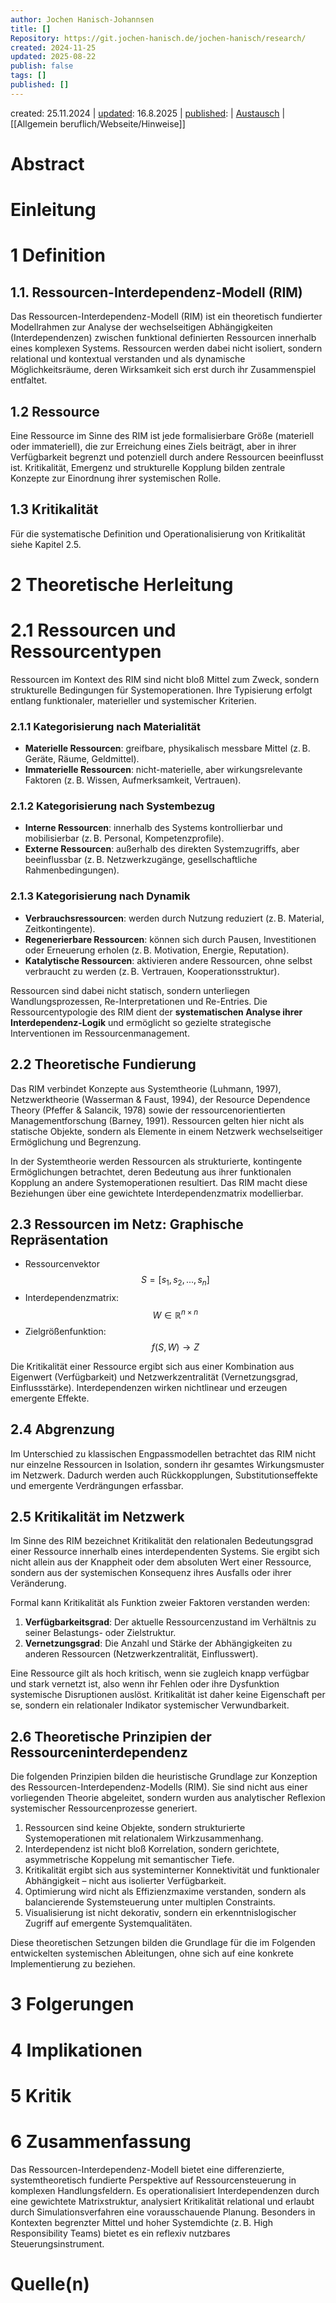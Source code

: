 ```yaml
---
author: Jochen Hanisch-Johannsen
title: []
Repository: https://git.jochen-hanisch.de/jochen-hanisch/research/
created: 2024-11-25
updated: 2025-08-22
publish: false
tags: []
published: []
---
```


created: 25.11.2024 | [updated](https://git.jochen-hanisch.de/jochen-hanisch/research/): 16.8.2025 | [published](https://zenodo.org/records/):  | [Austausch](https://lernen.jochen-hanisch.de/course/view.php?id=4) | [[Allgemein beruflich/Webseite/Hinweise]]

# Abstract

# Einleitung

# 1 Definition

## 1.1. Ressourcen-Interdependenz-Modell (RIM)

Das Ressourcen-Interdependenz-Modell (RIM) ist ein theoretisch fundierter Modellrahmen zur Analyse der wechselseitigen Abhängigkeiten (Interdependenzen) zwischen funktional definierten Ressourcen innerhalb eines komplexen Systems. Ressourcen werden dabei nicht isoliert, sondern relational und kontextual verstanden und als dynamische Möglichkeitsräume, deren Wirksamkeit sich erst durch ihr Zusammenspiel entfaltet.

## 1.2 Ressource

Eine Ressource im Sinne des RIM ist jede formalisierbare Größe (materiell oder immateriell), die zur Erreichung eines Ziels beiträgt, aber in ihrer Verfügbarkeit begrenzt und potenziell durch andere Ressourcen beeinflusst ist. Kritikalität, Emergenz und strukturelle Kopplung bilden zentrale Konzepte zur Einordnung ihrer systemischen Rolle.

## 1.3 Kritikalität

Für die systematische Definition und Operationalisierung von Kritikalität siehe Kapitel 2.5.

# 2 Theoretische Herleitung

# 2.1 Ressourcen und Ressourcentypen

Ressourcen im Kontext des RIM sind nicht bloß Mittel zum Zweck, sondern strukturelle Bedingungen für Systemoperationen. Ihre Typisierung erfolgt entlang funktionaler, materieller und systemischer Kriterien.

### 2.1.1 Kategorisierung nach Materialität

- **Materielle Ressourcen**: greifbare, physikalisch messbare Mittel (z. B. Geräte, Räume, Geldmittel).
- **Immaterielle Ressourcen**: nicht-materielle, aber wirkungsrelevante Faktoren (z. B. Wissen, Aufmerksamkeit, Vertrauen).

### 2.1.2 Kategorisierung nach Systembezug

- **Interne Ressourcen**: innerhalb des Systems kontrollierbar und mobilisierbar (z. B. Personal, Kompetenzprofile).
- **Externe Ressourcen**: außerhalb des direkten Systemzugriffs, aber beeinflussbar (z. B. Netzwerkzugänge, gesellschaftliche Rahmenbedingungen).

### 2.1.3 Kategorisierung nach Dynamik

- **Verbrauchsressourcen**: werden durch Nutzung reduziert (z. B. Material, Zeitkontingente).
- **Regenerierbare Ressourcen**: können sich durch Pausen, Investitionen oder Erneuerung erholen (z. B. Motivation, Energie, Reputation).
- **Katalytische Ressourcen**: aktivieren andere Ressourcen, ohne selbst verbraucht zu werden (z. B. Vertrauen, Kooperationsstruktur).

Ressourcen sind dabei nicht statisch, sondern unterliegen Wandlungsprozessen, Re-Interpretationen und Re-Entries. Die Ressourcentypologie des RIM dient der **systematischen Analyse ihrer Interdependenz-Logik** und ermöglicht so gezielte strategische Interventionen im Ressourcenmanagement.

## 2.2 Theoretische Fundierung

Das RIM verbindet Konzepte aus Systemtheorie (Luhmann, 1997), Netzwerktheorie (Wasserman & Faust, 1994), der Resource Dependence Theory (Pfeffer & Salancik, 1978) sowie der ressourcenorientierten Managementforschung (Barney, 1991). Ressourcen gelten hier nicht als statische Objekte, sondern als Elemente in einem Netzwerk wechselseitiger Ermöglichung und Begrenzung.

In der Systemtheorie werden Ressourcen als strukturierte, kontingente Ermöglichungen betrachtet, deren Bedeutung aus ihrer funktionalen Kopplung an andere Systemoperationen resultiert. Das RIM macht diese Beziehungen über eine gewichtete Interdependenzmatrix modellierbar.

## 2.3 Ressourcen im Netz: Graphische Repräsentation

- Ressourcenvektor
$$ S = [s_1, s_2, ..., s_n] \tag{1}$$
- Interdependenzmatrix:
$$ W \in \mathbb{R}^{n \times n} \tag{2}$$
- Zielgrößenfunktion:
$$ f(S, W) \rightarrow Z \tag{3}$$

Die Kritikalität einer Ressource ergibt sich aus einer Kombination aus Eigenwert (Verfügbarkeit) und Netzwerkzentralität (Vernetzungsgrad, Einflussstärke). Interdependenzen wirken nichtlinear und erzeugen emergente Effekte.

## 2.4 Abgrenzung

Im Unterschied zu klassischen Engpassmodellen betrachtet das RIM nicht nur einzelne Ressourcen in Isolation, sondern ihr gesamtes Wirkungsmuster im Netzwerk. Dadurch werden auch Rückkopplungen, Substitutionseffekte und emergente Verdrängungen erfassbar.

## 2.5 Kritikalität im Netzwerk

Im Sinne des RIM bezeichnet Kritikalität den relationalen Bedeutungsgrad einer Ressource innerhalb eines interdependenten Systems. Sie ergibt sich nicht allein aus der Knappheit oder dem absoluten Wert einer Ressource, sondern aus der systemischen Konsequenz ihres Ausfalls oder ihrer Veränderung.

Formal kann Kritikalität als Funktion zweier Faktoren verstanden werden:

1. **Verfügbarkeitsgrad**: Der aktuelle Ressourcenzustand im Verhältnis zu seiner Belastungs- oder Zielstruktur.
2. **Vernetzungsgrad**: Die Anzahl und Stärke der Abhängigkeiten zu anderen Ressourcen (Netzwerkzentralität, Einflusswert).

Eine Ressource gilt als hoch kritisch, wenn sie zugleich knapp verfügbar und stark vernetzt ist, also wenn ihr Fehlen oder ihre Dysfunktion systemische Disruptionen auslöst. Kritikalität ist daher keine Eigenschaft per se, sondern ein relationaler Indikator systemischer Verwundbarkeit.

## 2.6 Theoretische Prinzipien der Ressourceninterdependenz

Die folgenden Prinzipien bilden die heuristische Grundlage zur Konzeption des Ressourcen-Interdependenz-Modells (RIM). Sie sind nicht aus einer vorliegenden Theorie abgeleitet, sondern wurden aus analytischer Reflexion systemischer Ressourcenprozesse generiert.

1. Ressourcen sind keine Objekte, sondern strukturierte Systemoperationen mit relationalem Wirkzusammenhang.
2. Interdependenz ist nicht bloß Korrelation, sondern gerichtete, asymmetrische Koppelung mit semantischer Tiefe.
3. Kritikalität ergibt sich aus systeminterner Konnektivität und funktionaler Abhängigkeit – nicht aus isolierter Verfügbarkeit.
4. Optimierung wird nicht als Effizienzmaxime verstanden, sondern als balancierende Systemsteuerung unter multiplen Constraints.
5. Visualisierung ist nicht dekorativ, sondern ein erkenntnislogischer Zugriff auf emergente Systemqualitäten.

Diese theoretischen Setzungen bilden die Grundlage für die im Folgenden entwickelten systemischen Ableitungen, ohne sich auf eine konkrete Implementierung zu beziehen.

# 3 Folgerungen

# 4 Implikationen

# 5 Kritik

# 6 Zusammenfassung

Das Ressourcen-Interdependenz-Modell bietet eine differenzierte, systemtheoretisch fundierte Perspektive auf Ressourcensteuerung in komplexen Handlungsfeldern. Es operationalisiert Interdependenzen durch eine gewichtete Matrixstruktur, analysiert Kritikalität relational und erlaubt durch Simulationsverfahren eine vorausschauende Planung. Besonders in Kontexten begrenzter Mittel und hoher Systemdichte (z. B. High Responsibility Teams) bietet es ein reflexiv nutzbares Steuerungsinstrument.

# Quelle(n)
